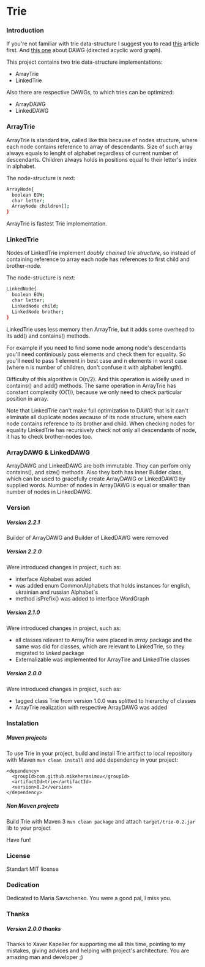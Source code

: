 # Trie

### Introduction

If you're not familiar with trie data-structure I suggest you to read [this] article first.
And [this one] about DAWG (directed acyclic word graph).

This project contains two trie data-structure implementations:
* ArrayTrie
* LinkedTrie

Also there are respective DAWGs, to which tries can be optimized:
* ArrayDAWG
* LinkedDAWG

### ArrayTrie

ArrayTrie is standard trie, called like this because of nodes structure, where each node contains reference to array of descendants. 
Size of such array always equals to lenght of alphabet regardless of current number of descendants. 
Children always holds in positions equal to their letter's index in alphabet.

The node-structure is next:
```sh
ArrayNode{
  boolean EOW;
  char letter;
  ArrayNode children[];
}
```

ArrayTrie is fastest Trie implementation.

### LinkedTrie

Nodes of LinkedTrie implement *doubly chained trie structure*, so instead of containing reference to array 
each node has references to first child and brother-node.

The node-structure is next:
```sh
LinkedNode{
  boolean EOW;
  char letter;
  LinkedNode child;
  LinkedNode brother;
}
```
LinkedTrie uses less memory then ArrayTrie, but it adds some overhead to its add() and contains() methods.

For example if you need to find some node among node's descendants you'll need continiously pass elements and check them for equality.
So you'll need to pass 1 element in best case and n elements in worst case (where n is number of children, don't confuse it with alphabet length). 

Difficulty of this algorithm is O(n/2). And this operation is widelly used in contains() and add() methods.
The same operation in ArrayTrie has constant complexity (O(1)), because we only need to check particular position in array.

Note that LinkedTrie can't make full optimization to DAWG that is it can't eliminate all duplicate nodes иecause of its node structure, 
where each node contains reference to its brother and child. When checking nodes for equality LinkedTrie has recursively check 
not only all descendants of node, it has to check brother-nodes too.

### ArrayDAWG & LinkedDAWG

ArrayDAWG and LinkedDAWG are both immutable. They can perfom only contains(), and size() methods.
Also they both has inner Builder class, which can be used to gracefully create ArrayDAWG or LinkedDAWG by supplied words. 
Number of nodes in ArrayDAWG is equal or smaller than number of nodes in LinkedDAWG.

### Version

##### Version 2.2.1

Builder of ArrayDAWG and Builder of LikedDAWG were removed

##### Version 2.2.0

Were introduced changes in project, such as:
* interface Alphabet was added
* was added enum CommonAlphabets that holds instances for english, ukrainian and russian Alphabet`s
* method isPrefix() was added to interface WordGraph

##### Version 2.1.0

Were introduced changes in project, such as:
* all classes relevant to ArrayTrie were placed in *array* package and the same was did for classes, which are relevant to LinkedTrie, so they migrated to *linked* package
* Externalizable was implemented for ArrayTire and LinkedTrie classes

##### Version 2.0.0

Were introduced changes in project, such as:
* tagged class Trie from version 1.0.0 was splitted to hierarchy of classes
* ArrayTrie realization with respective ArrayDAWG was added

### Instalation
##### Maven projects
To use Trie in your project, build and install Trie artifact to local repository with Maven ```mvn clean install``` and add dependency in your project:
```
<dependency>
  <groupId>com.github.mikeherasimov</groupId>
  <artifactId>trie</artifactId>
  <version>0.2</version>
</dependency>
```
##### Non Maven projects
Build Trie with Maven 3 ```mvn clean package``` and attach ```target/trie-0.2.jar``` lib to your project 

Have fun!

### License

Standart MIT license

### Dedication

Dedicated to Maria Savschenko. You were a good pal, I miss you.

### Thanks
##### Version 2.0.0 thanks
Thanks to Xaver Kapeller for supporting me all this time, pointing to my mistakes, giving advices and helping with project's architecture.
You are amazing man and developer ;)

[this]: <http://www.toptal.com/java/the-trie-a-neglected-data-structure>
[this one]: <https://en.wikipedia.org/wiki/Deterministic_acyclic_finite_state_automaton>
